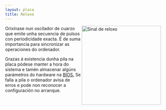 ```yaml
---
layout: placa
title: Reloxo
---
```



   <img style="float:right" height="256px"  alt="Sinal de reloxo"  src="/imaxes/pila.jpg">

Orixínase nun oscilador de cuarzo que emite unha secuencia de pulsos con periodicidade exacta. É de suma importancia para sincronizar as operaciones do ordenador.

Grazas á existencia dunha pila na placa pódese manter a hora do sistema e tamén  almacenar algúns parámetros do hardware na [BIOS.]({{site.url}}/placa/05bios) Se falla a pila o ordenador avisa de erros e pode non reconocer a configuración no arranque.
